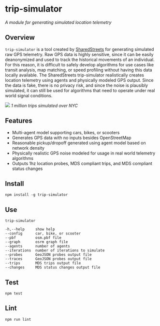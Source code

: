 # trip-simulator
*A module for generating simulated location telemetry*

## Overview

`trip-simulator` is a tool created by [SharedStreets](sharedstreets.io) for generating simulated raw GPS telemetry. Raw GPS data is highly sensitive, since it can be easily deanonymized and used to track the historical movements of an individual. For this reason, it is difficult to safely develop algorithms for use cases like transit analysis, map matching, or speed profiling without having this data locally available. The SharedStreets trip-simulator realistically creates location telemetry using agents and physically modeled GPS output. Since the data is fake, there is no privacy risk, and since the noise is plausibly simulated, it can still be used for algorithms that need to operate under real world signal conditions.

![](https://i.imgur.com/Z1N2Tdj.jpg)
*1 million trips simulated over NYC*

## Features

- Multi-agent model supporting cars, bikes, or scooters
- Generates GPS data with no inputs besides OpenStreetMap
- Reasonable pickup/dropoff generated using agent model based on network density
- Physically realistic GPS noise modeled for usage in real world telemetry algorithms
- Outputs 1hz location probes, MDS compliant trips, and MDS compliant status changes

## Install

```
npm install -g trip-simulator
```

## Use

```
trip-simulator

-h,--help     show help
--config      car, bike, or scooter
--pbf         osm.pbf file
--graph       osrm graph file
--agents      number of agents
--iterations  number of iterations to simulate
--probes      GeoJSON probes output file
--traces      GeoJSON probes output file
--trips       MDS trips output file
--changes     MDS status changes output file
```

## Test

```
npm test
```

## Lint

```
npm run lint
```
